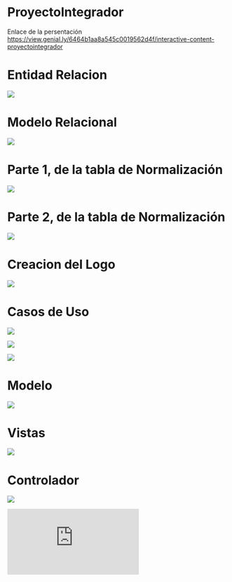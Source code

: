 # ProyectoIntegrador

Enlace de la persentación
https://view.genial.ly/6464b1aa8a545c0019562d4f/interactive-content-proyectointegrador

# Entidad Relacion

![](https://github.com/ameliamariacocalopez/ProyectoIntegrador/blob/main/base_datos/EntidadRelacion.png)

# Modelo Relacional

![](https://github.com/ameliamariacocalopez/ProyectoIntegrador/blob/main/base_datos/ModeloRelacional.jpg)

# Parte 1, de la tabla de Normalización

![](https://github.com/ameliamariacocalopez/ProyectoIntegrador/blob/main/base_datos/1.jpg)

# Parte 2, de la tabla de Normalización

![](https://github.com/ameliamariacocalopez/ProyectoIntegrador/blob/main/base_datos/2.jpg)

# Creacion del Logo

![](https://github.com/ameliamariacocalopez/ProyectoIntegrador/blob/main/entornos_desarrollo/WhatsApp%20Image%202023-04-20%20at%2013.49.57.jpeg)

# Casos de Uso

![](https://github.com/ameliamariacocalopez/ProyectoIntegrador/blob/main/entornos_desarrollo/casosUso1.JPG)

![](https://github.com/ameliamariacocalopez/ProyectoIntegrador/blob/main/entornos_desarrollo/casosUso2.JPG)

![](https://github.com/ameliamariacocalopez/ProyectoIntegrador/blob/main/entornos_desarrollo/casosUso3.JPG)

# Modelo

![](https://github.com/ameliamariacocalopez/ProyectoIntegrador/blob/main/entornos_desarrollo/Modelo.png)

# Vistas

![](https://github.com/ameliamariacocalopez/ProyectoIntegrador/blob/main/entornos_desarrollo/Vistas.png)

# Controlador

![](https://github.com/ameliamariacocalopez/ProyectoIntegrador/blob/main/entornos_desarrollo/Controlador.png)


![Aqui tenemos el SQL ](https://github.com/ameliamariacocalopez/ProyectoIntegrador/blob/main/base_datos/Basededatos.sql)
